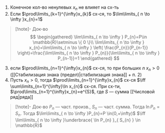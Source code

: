 1. Конечное кол-во ненулевых $x_{n}$ не влияет на сх-ть
2. Если $\prod\limits_{k=1}^{\infty}x_{k}$ сх-ся, то $\lim\limits_{ n \to \infty }x_{n}=1$
>[!note]- Док-во
> $$
> \begin{gathered}
> \lim\limits_{ n \to \infty } P_{n}=P\in \mathbb{R}\setminus \{ 0 \}\\
> \lim\limits_{ n \to \infty } x_{n}=\lim\limits_{ n \to \infty } \left( \frac{P_{n}}{P_{n-1}} \right)=\frac{\lim\limits_{ n \to \infty } P_{n}}{\lim\limits_{ n \to \infty } P_{n-1}}=1
> \end{gathered}
> $$
3. если $\prod\limits_{n=1}^{\infty}x_{n}$ сх-ся, то при больших $n$ $x_{n}>0$ ([[Стабилизация знака (предел)|стабилизация знака]] + п. 2)
4. Пусть $x_{n}>0$, тогда $\prod\limits_{n=1}^{\infty}x_{n}$ сх-ся $\iff \sum\limits_{n=1}^{\infty}\ln x_{n}$ сх-ся. При сх-ти, $\prod\limits_{n=1}^{\infty}x_{n}=e^{S}$, где $S$ — сумма [[Числовой ряд|ряда]]
>[!note]- Док-во
> $P_{n}$ — част. произв., $S_{n}$ — част. сумма. Тогда $\ln P_{n}=S_{n}$. Тогда $\lim\limits_{ n \to \infty }P_{n}=P \in(0,+\infty)$ $\iff \lim\limits_{ n \to \infty }\underbrace{ \ln P_{n} }_{ S_{n} } \in \mathbb{R}$
